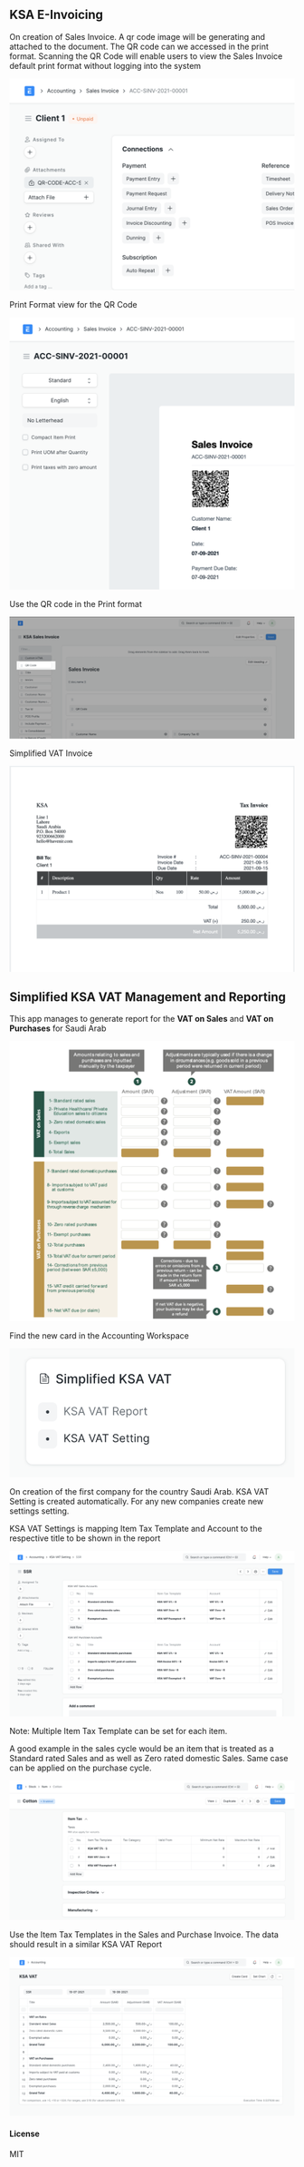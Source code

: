 ## KSA E-Invoicing



On creation of Sales Invoice. A qr code image will be generating and attached to the document. The QR code can we accessed in the print format. Scanning the QR Code will enable users to view the Sales Invoice default print format without logging into the system

<img src="README.assets/image-20210907130835812.png" alt="image-20210907130835812" style="zoom:50%;" />


Print Format view for the QR Code

<img src="README.assets/image-20210907131002918.png" alt="image-20210907131002918" style="zoom:50%;" />


Use the QR code in the Print format

![Screenshot 2021-09-07 at 1.11.42 PM](README.assets/Screenshot%202021-09-07%20at%201.11.42%20PM.png)



Simplified VAT Invoice

![image-20210915195407288](README.assets/image-20210915195407288.png)

## Simplified KSA VAT Management and Reporting

This app manages to generate report for the **VAT on Sales** and **VAT on Purchases** for Saudi Arab

![image-20210819234431755](README.assets/image-20210819234431755.png)

Find the new card in the Accounting Workspace

![image-20210819232102164](README.assets/image-20210819232102164.png)

On creation of the first company for the country Saudi Arab. KSA VAT Setting is created automatically. For any new companies create new settings setting.

KSA VAT Settings is mapping Item Tax Template and Account to the respective title to be shown in the report

![image-20210819233134033](README.assets/image-20210819233134033.png)

Note: Multiple Item Tax Template can be set for each item. 

A good example in the sales cycle would be an item that is treated as a Standard rated Sales and as well as Zero rated domestic Sales. Same case can be applied on the purchase cycle.

![image-20210819233839064](README.assets/image-20210819233839064.png)

Use the Item Tax Templates in the Sales and Purchase Invoice. The data should result in a similar KSA VAT Report

![image-20210819235844178](README.assets/image-20210819235844178.png)

#### License

MIT
